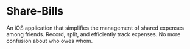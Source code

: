 # Share-Bills

An iOS application that simplifies the management of shared expenses among friends. Record, split, and efficiently track expenses. 
No more confusion about who owes whom.
